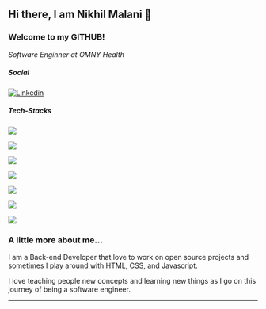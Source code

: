 ## Hi there, I am Nikhil Malani 👋
### Welcome to my GITHUB!

<p><em>Software Enginner at OMNY Health</em></p>

##### Social

[![Linkedin](https://img.shields.io/badge/LinkedIn-0077B5?style=for-the-badge&logo=linkedin&logoColor=white)](https://www.linkedin.com/in/nikhil-m-6114a9126/)

##### Tech-Stacks

![](https://img.shields.io/badge/C%23-239120?style=for-the-badge&logo=c-sharp&logoColor=white)

![](https://img.shields.io/badge/JavaScript-F7DF1E?style=for-the-badge&logo=javascript&logoColor=black)

![](https://img.shields.io/badge/Python-14354C?style=for-the-badge&logo=python&logoColor=white)

![](https://img.shields.io/badge/C%2B%2B-00599C?style=for-the-badge&logo=c%2B%2B&logoColor=white)

![](https://img.shields.io/badge/Rust-000000?style=for-the-badge&logo=rust&logoColor=white)

![](https://img.shields.io/badge/PostgreSQL-316192?style=for-the-badge&logo=postgresql&logoColor=white)

![](https://img.shields.io/badge/Framework-DotNet-informational?style=flat&logo=<LOGO_NAME>&logoColor=white&color=2bbc8a)




### A little more about me...  


I am a Back-end Developer that love to work on open source projects and sometimes I play around with HTML, CSS, and Javascript. 

I love teaching people new concepts and learning new things as I go on this journey of being a software engineer.


---